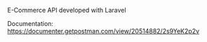 E-Commerce API developed with Laravel

Documentation: https://documenter.getpostman.com/view/20514882/2s9YeK2p2v
